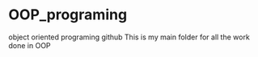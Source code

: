 # OOP_programing
object oriented programing github
This is my main folder for all the work done in OOP
